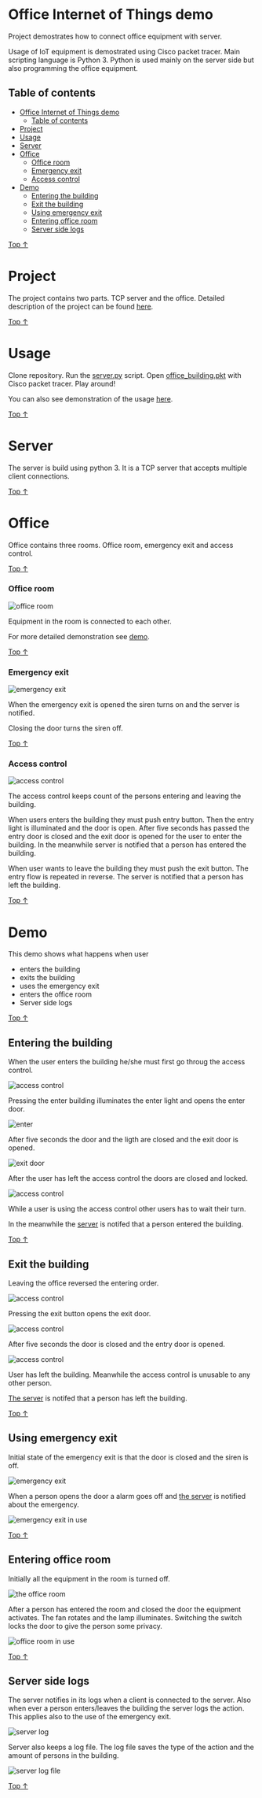 # Office Internet of Things demo
Project demostrates how to connect office equipment with server.

Usage of IoT equipment is demostrated using Cisco packet tracer. Main scripting language is Python 3. Python is used mainly on the server side but also programming the office equipment.

## Table of contents
- [Office Internet of Things demo](#office-internet-of-things-demo)
  - [Table of contents](#table-of-contents)
- [Project](#project)
- [Usage](#usage)
- [Server](#server)
- [Office](#office)
    - [Office room](#office-room)
    - [Emergency exit](#emergency-exit)
    - [Access control](#access-control)
- [Demo](#demo)
  - [Entering the building](#entering-the-building)
  - [Exit the building](#exit-the-building)
  - [Using emergency exit](#using-emergency-exit)
  - [Entering office room](#entering-office-room)
  - [Server side logs](#server-side-logs)

[Top &#8593;](#office-internet-of-things-demo)

# Project

The project contains two parts. TCP server and the office. Detailed description of the project can be found [here](./documents/assignment.pdf).

[Top &#8593;](#office-internet-of-things-demo)

# Usage
Clone repository. Run the [server.py](./src/server.py) script. Open [office_building.pkt](office_building.pkt) with Cisco packet tracer. Play around!

You can also see demonstration of the usage [here](#demo).

[Top &#8593;](#office-internet-of-things-demo)

# Server
The server is build using python 3. It is a TCP server that accepts multiple client connections.

[Top &#8593;](#office-internet-of-things-demo)

# Office
Office contains three rooms. Office room, emergency exit and access control.

[Top &#8593;](#office-internet-of-things-demo)

### Office room
![office room](./documents/office_room.PNG)

Equipment in the room is connected to each other.

For more detailed demonstration see [demo](#entering-office-room).

[Top &#8593;](#office-internet-of-things-demo)

### Emergency exit
![emergency exit](./documents/emergency_exit.png)

When the emergency exit is opened the siren turns on and the server is notified.

Closing the door turns the siren off.

[Top &#8593;](#office-internet-of-things-demo)

### Access control
![access control](./documents/access_control.png)

The access control keeps count of the persons entering and leaving the building.

When users enters the building they must push entry button. Then the entry light is illuminated and the door is open. After five seconds has passed the entry door is closed and the exit door is opened for the user to enter the building. In the meanwhile server is notified that a person has entered the building.

When user wants to leave the building they must push the exit button. The entry flow is repeated in reverse. The server is notified that a person has left the building.

[Top &#8593;](#office-internet-of-things-demo)

# Demo

This demo shows what happens when user
- enters the building
- exits the building
- uses the emergency exit
- enters the office room
- Server side logs

[Top &#8593;](#office-internet-of-things-demo)

## Entering the building
When the user enters the building he/she must first go throug the access control.

![access control](./documents/access_control.png)

Pressing the enter building illuminates the enter light and opens the enter door.

![enter](./documents/access_control_use_enter.png)

After five seconds the door and the ligth are closed and the exit door is opened.

![exit door](./documents/access_control_use_exit.png)

After the user has left the access control the doors are closed and locked.

![access control](./documents/access_control.png)

While a user is using the access control other users has to wait their turn.

In the meanwhile the [server](#server-side-logs) is notifed that a person entered the building.


[Top &#8593;](#office-internet-of-things-demo)

## Exit the building
Leaving the office reversed the entering order.

![access control](./documents/access_control.png)

Pressing the exit button opens the exit door.

![access control](./documents/access_control_use_exit.png)

After five seconds the door is closed and the entry door is opened.

![access control](./documents/access_control_use_enter.png)

User has left the building. Meanwhile the access control is unusable to any other person.

[The server](#server-side-logs) is notifed that a person has left the building.

[Top &#8593;](#office-internet-of-things-demo)

## Using emergency exit

Initial state of the emergency exit is that the door is closed and the siren is off.

![emergency exit](./documents/emergency_exit.png)

When a person opens the door a alarm goes off and [the server](#server-side-logs) is notified about the emergency.

![emergency exit in use](./documents/emergency_exit_inuse.png)


[Top &#8593;](#office-internet-of-things-demo)

## Entering office room
Initially all the equipment in the room is turned off.

![the office room](./documents/office_room.png)

After a person has entered the room and closed the door the equipment activates. The fan rotates and the lamp illuminates. Switching the switch locks the door to give the person some privacy.

![office room in use](./documents/office_room_inuse.png)

[Top &#8593;](#office-internet-of-things-demo)

## Server side logs

The server notifies in its logs when a client is connected to the server. Also when ever a person enters/leaves the building the server logs the action. This applies also to the use of the emergency exit.

![server log](./documents/server_log.png)

Server also keeps a log file. The log file saves the type of the action and the amount of persons in the building.

![server log file](./documents/log_file.png)


[Top &#8593;](#office-internet-of-things-demo)